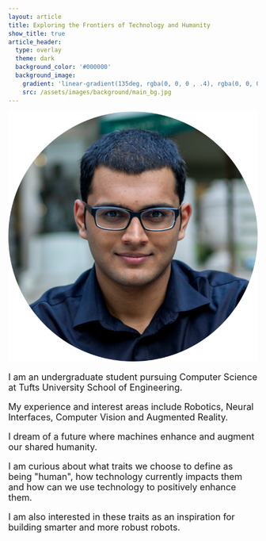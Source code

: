 ```yaml
---
layout: article
title: Exploring the Frontiers of Technology and Humanity
show_title: true
article_header:
  type: overlay
  theme: dark
  background_color: '#000000'
  background_image:
    gradient: 'linear-gradient(135deg, rgba(0, 0, 0 , .4), rgba(0, 0, 0, .4))'
    src: /assets/images/background/main_bg.jpg
---
```


<p></p>

<div class="item">
	<div class="item__image">
		<p></p>
		<p></p>
		<img class="image image--lg" src="/assets/images/portrait.png"/>
	</div>
	<div class="item__content">
		<div class="item__description">
			<font size = "4">
				<p>I am an undergraduate student pursuing Computer Science at Tufts University School of Engineering. </p>
				<p>My experience and interest areas include Robotics, Neural Interfaces, Computer Vision and Augmented Reality.</p>
				<p>I dream of a future where machines enhance and augment our shared humanity.</p>
				<p>I am curious about what traits we choose to define as being "human", how technology currently impacts them and how can we use technology to positively enhance them. </p>
				<p>I am also interested in these traits as an inspiration for building smarter and more robust robots.</p>
			</font>
		</div>
	</div>
</div>
